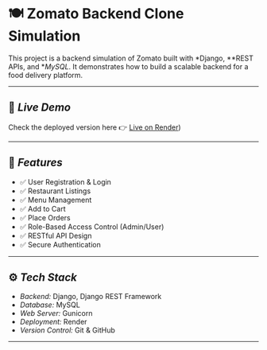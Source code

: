 # 🍽 Zomato Backend Clone Simulation

This project is a backend simulation of Zomato built with *Django, **REST APIs, and **MySQL*. It demonstrates how to build a scalable backend for a food delivery platform.

---

## 🚀 *Live Demo*
Check the deployed version here 👉 [Live on Render](https://zomato-backend-clone-simulation.onrender.com))

---

## 🧩 *Features*
- ✅ User Registration & Login
- ✅ Restaurant Listings
- ✅ Menu Management
- ✅ Add to Cart
- ✅ Place Orders
- ✅ Role-Based Access Control (Admin/User)
- ✅ RESTful API Design
- ✅ Secure Authentication

---

## ⚙ *Tech Stack*
- *Backend:* Django, Django REST Framework
- *Database:* MySQL
- *Web Server:* Gunicorn
- *Deployment:* Render
- *Version Control:* Git & GitHub

---
